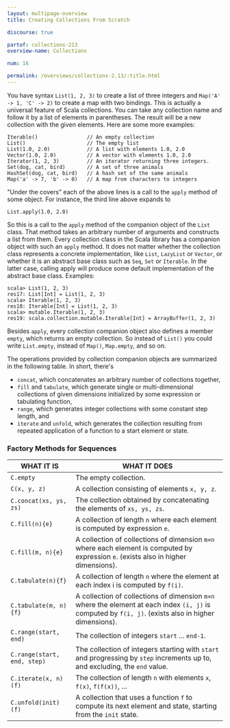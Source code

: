 ```yaml
---
layout: multipage-overview
title: Creating Collections From Scratch

discourse: true

partof: collections-213
overview-name: Collections

num: 16

permalink: /overviews/collections-2.13/:title.html
---
```


You have syntax `List(1, 2, 3)` to create a list of three integers and `Map('A' -> 1, 'C' -> 2)` to create a map with two bindings. This is actually a universal feature of Scala collections. You can take any collection name and follow it by a list of elements in parentheses. The result will be a new collection with the given elements. Here are some more examples:

    Iterable()                // An empty collection
    List()                    // The empty list
    List(1.0, 2.0)            // A list with elements 1.0, 2.0
    Vector(1.0, 2.0)          // A vector with elements 1.0, 2.0
    Iterator(1, 2, 3)         // An iterator returning three integers.
    Set(dog, cat, bird)       // A set of three animals
    HashSet(dog, cat, bird)   // A hash set of the same animals
    Map('a' -> 7, 'b' -> 0)   // A map from characters to integers

"Under the covers" each of the above lines is a call to the `apply` method of some object. For instance, the third line above expands to

    List.apply(1.0, 2.0)

So this is a call to the `apply` method of the companion object of the `List` class. That method takes an arbitrary number of arguments and constructs a list from them. Every collection class in the Scala library has a companion object with such an `apply` method. It does not matter whether the collection class represents a concrete implementation, like `List`, `LazyList` or `Vector`, or whether it is an abstract base class such as `Seq`, `Set` or `Iterable`. In the latter case, calling apply will produce some default implementation of the abstract base class. Examples:

    scala> List(1, 2, 3)
    res17: List[Int] = List(1, 2, 3)
    scala> Iterable(1, 2, 3)
    res18: Iterable[Int] = List(1, 2, 3)
    scala> mutable.Iterable(1, 2, 3)
    res19: scala.collection.mutable.Iterable[Int] = ArrayBuffer(1, 2, 3)

Besides `apply`, every collection companion object also defines a member `empty`, which returns an empty collection. So instead of `List()` you could write `List.empty`, instead of `Map()`, `Map.empty`, and so on.

The operations provided by collection companion objects are summarized in the following table. In short, there's

* `concat`, which concatenates an arbitrary number of collections together,
* `fill` and `tabulate`, which generate single or multi-dimensional collections of given dimensions initialized by some expression or tabulating function,
* `range`, which generates integer collections with some constant step length, and
* `iterate` and `unfold`, which generates the collection resulting from repeated application of a function to a start element or state.

### Factory Methods for Sequences

| WHAT IT IS  	  	        | WHAT IT DOES				     |
| ------       	       	    | ------					     |
|  `C.empty`         	    | The empty collection. |
|  `C(x, y, z)`      	    | A collection consisting of elements `x, y, z`. |
|  `C.concat(xs, ys, zs)`   | The collection obtained by concatenating the elements of `xs, ys, zs`. |
|  `C.fill(n){e}`      	    | A collection of length `n` where each element is computed by expression `e`. |
|  `C.fill(m, n){e}`        | A collection of collections of dimension `m×n` where each element is computed by expression `e`. (exists also in higher dimensions). |
|  `C.tabulate(n){f}`       | A collection of length `n` where the element at each index i is computed by `f(i)`. |
|  `C.tabulate(m, n){f}`    | A collection of collections of dimension `m×n` where the element at each index `(i, j)` is computed by `f(i, j)`. (exists also in higher dimensions). |
|  `C.range(start, end)`    | The collection of integers `start` ... `end-1`. |
|  `C.range(start, end, step)`| The collection of integers starting with `start` and progressing by `step` increments up to, and excluding, the `end` value. |
|  `C.iterate(x, n)(f)`     | The collection of length `n` with elements `x`, `f(x)`, `f(f(x))`, ... |
|  `C.unfold(init)(f)`      | A collection that uses a function `f` to compute its next element and state, starting from the `init` state.|
